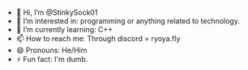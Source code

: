 - 👋 Hi, I’m @StinkySock01
- 👀 I’m interested in: programming or anything related to technology.
- 🌱 I’m currently learning: C++
- 📫 How to reach me: Through discord = ryoya.fly
- 😄 Pronouns: He/Him
- ⚡ Fun fact: I'm dumb.

